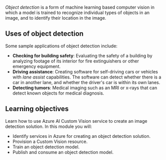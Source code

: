 *Object detection* is a form of machine learning based computer vision in which a model is trained to recognize individual types of objects in an image, and to identify their location in the image.

## Uses of object detection

Some sample applications of object detection include:
- **Checking for building safety**: Evaluating the safety of a building by analyzing footage of its interior for fire extinguishers or other emergency equipment.
- **Driving assistance**: Creating software for self-driving cars or vehicles with *lane assist* capabilities. The software can detect whether there is a car in another lane, and whether the driver's car is within its own lanes.
- **Detecting tumors**: Medical imaging such as an MRI or x-rays that can detect known objects for medical diagnosis.

## Learning objectives 
Learn how to use Azure AI Custom Vision service to create an image detection solution. In this module you will: 
- Identify services in Azure for creating an object detection solution.
- Provision a Custom Vision resource.
- Train an object detection model.
- Publish and consume an object detection model.